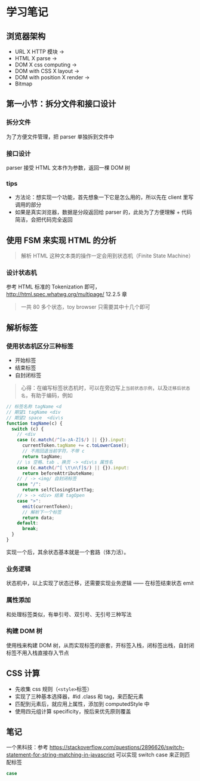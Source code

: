 # 学习笔记

## 浏览器架构

- URL X HTTP 模块 ->
- HTML X parse ->
- DOM X css computing ->
- DOM with CSS X layout ->
- DOM with position X render ->
- Bitmap

## 第一小节：拆分文件和接口设计

### 拆分文件

为了方便文件管理，把 parser 单独拆到文件中

### 接口设计

parser 接受 HTML 文本作为参数，返回一棵 DOM 树

### tips

- 方法论：想实现一个功能，首先想象一下它是怎么用的，所以先在 client 里写调用的部分
- 如果是真实浏览器，数据是分段返回给 parser 的，此处为了方便理解 + 代码简洁，会把代码完全返回

## 使用 FSM 来实现 HTML 的分析

> 解析 HTML 这种文本类的操作一定会用到状态机（Finite State Machine）

### 设计状态机

参考 HTML 标准的 Tokenization 即可，http://html.spec.whatwg.org/multipage/ 12.2.5 章

> 一共 80 多个状态，toy browser 只需要其中十几个即可

## 解析标签

### 使用状态机区分三种标签

- 开始标签
- 结束标签
- 自封闭标签

> 心得：在编写标签状态机时，可以在旁边写上`当前状态示例`，以及`迁移后状态名`，有助于编码，例如

```javascript
// 标签名称 tagName <d
// 期望1 tagName <div
// 期望2 space  <div\s
function tagName(c) {
  switch (c) {
    // <div
    case (c.match(/^[a-zA-Z]$/) || {}).input:
      currentToken.tagName += c.toLowerCase();
      // 不用回退当前字符，不带 c
      return tagName;
    // \s 空格、tab 、换页 -> <div\s 属性名
    case (c.match(/^[ \t\n\f]$/) || {}).input:
      return beforeAttributeName;
    // / -> <img/ 自封闭标签
    case "/":
      return selfClosingStartTag;
    // > -> <div> 结束 tagOpen
    case ">":
      emit(currentToken);
      // 解析下一个标签
      return data;
    default:
      break;
  }
}
```

实现一个后，其余状态基本就是一个套路（体力活）。

### 业务逻辑

状态机中，以上实现了状态迁移，还需要实现业务逻辑 —— 在标签结束状态 emit

### 属性添加

和处理标签类似，有单引号、双引号、无引号三种写法

### 构建 DOM 树

使用栈来构建 DOM 树，从而实现标签的嵌套，开标签入栈，闭标签出栈，自封闭标签不用入栈直接存入节点

## CSS 计算

- 先收集 css 规则（`<style>`标签）
- 实现了三种基本选择器，#id .class 和 tag，来匹配元素
- 匹配到元素后，就应用上属性，添加到 computedStyle 中
- 使用四元组计算 specificity，按后来优先原则覆盖

## 笔记

一个黑科技：参考 https://stackoverflow.com/questions/2896626/switch-statement-for-string-matching-in-javascript 可以实现 switch case 来正则匹配标签

```javascript
case
```
